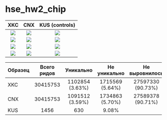 # hse_hw2_chip

| XKC | CNX | KUS (controls)|
| :-: | :-: | :-:|
| ![](img/.png) | ![](img/.png) | ![](img/.png) | 
| ![](img/.png) | ![](img/.png) | ![](img/.png) | 
| ![](img/.png) | ![](img/.png) | ![](img/.png) | 
| ![](img/.png) | ![](img/.png) | ![](img/.png) | 


| Образец | Всего ридов | Уникально | Не уникально | Не выровнилось |
| :----- | :-: | :-: | :-: | :-: |
| XKC | 30415753  | 1102854 (3.63%)  | 1715569 (5.64%) | 27597330 (90.73%) |
| CNX | 30415753 | 1091512 (3.59%) | 1734863 (5.70%) | 27589378 (90.71%) |
| KUS | 1456 | 630 | 9.08% | |

